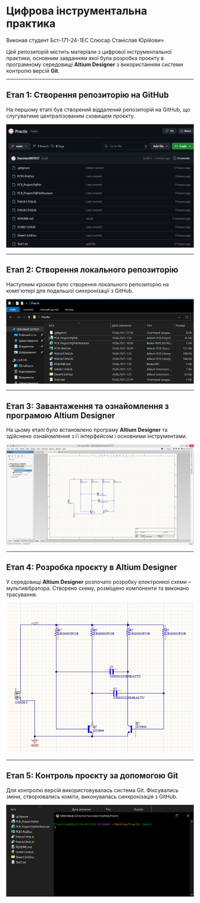 # Цифрова інструментальна практика
Виконав студент Бст-171-24-1ЕС Слюсар Станіслав Юрійович

Цей репозиторій містить матеріали з цифрової інструментальної практики, основним завданням якої була розробка проєкту в програмному середовищі **Altium Designer** з використанням системи контролю версій **Git**.

---

## Етап 1: Створення репозиторію на GitHub

На першому етапі був створений віддалений репозиторій на GitHub, що слугуватиме централізованим сховищем проєкту.

![Етап 1 – Створення репозиторію GitHub](images/1.png)

---

## Етап 2: Створення локального репозиторію

Наступним кроком було створення локального репозиторію на комп'ютері для подальшої синхронізації з GitHub.

![Етап 2 – Локальний репозиторій](images/2.png)

---

## Етап 3: Завантаження та ознайомлення з програмою Altium Designer

На цьому етапі було встановлено програму **Altium Designer** та здійснено ознайомлення з її інтерфейсом і основними інструментами.

![Етап 3 – Інтерфейс Altium Designer](images/3.png)

---

## Етап 4: Розробка проєкту в Altium Designer

У середовищі **Altium Designer** розпочато розробку електронної схеми – мультивібратора. Створено схему, розміщено компоненти та виконано трасування.

![Етап 4 – Проєкт у Altium Designer](images/4.png)

---

## Етап 5: Контроль проєкту за допомогою Git

Для контролю версій використовувалась система Git. Фіксувались зміни, створювались коміти, виконувалась синхронізація з GitHub.

![Етап 5 – Git у консолі](images/5.png)
